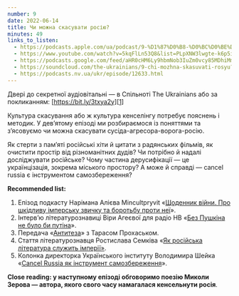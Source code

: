 ```yaml
---
number: 9
date: 2022-06-14
title: Чи можна скасувати росію?
minutes: 49
links_to_listen:
  - https://podcasts.apple.com/ua/podcast/9-%D1%87%D0%B8-%D0%BC%D0%BE%D0%B6%D0%BD%D0%B0-%D1%81%D0%BA%D0%B0%D1%81%D1%83%D0%B2%D0%B0%D1%82%D0%B8-%D1%80%D0%BE%D1%81%D1%96%D1%8E/id1618999118?i=1000566325753&l=uk
  - https://www.youtube.com/watch?v=5kqFlLn53Q8&list=PLpXNW3lwgte-k6p5iw3pJuvLk9UPDD1yV&index=10
  - https://podcasts.google.com/feed/aHR0cHM6Ly9hbmNob3IuZm0vcy85MDhiMmNlNC9wb2RjYXN0L3Jzcw/episode/NjI1MWI3M2MtMWQxNi00ODIwLTk1YTAtNDQ0NzEzMmMyNjZm
  - https://soundcloud.com/the-ukrainians/9-chi-mozhna-skasuvati-rosyu?in=the-ukrainians/sets/narazi-bez-nazvi
  - https://podcasts.nv.ua/ukr/episode/12633.html
---
```


Двері до секретної аудіовітальні — в Cпільноті The Ukrainians або за
покликанням: [https://bit.ly/3txya2y][1]

Культура скасування або ж культура кенселінгу потребує пояснень і методик. У
девʼятому епізоді ми розбираємося із поняттями та зʼясовуємо чи можна скасувати
сусіда-агресора-ворога-росію.

Як стерти з памʼяті російські хіти й цитати з радянських фільмів, як очистити
простір від різноманітних дудів? Чи потрібно й надалі досліджувати російське?
Чому частина дерусифікації — це українцізація, зокрема міського простору? А
може й справді — сancel russia є інструментом самозбереження?

**Recommended list:**

1. Епізод подкасту Нарімана Алієва Mincultpryvit «[Щоденник війни. Про
шкідливу імперську звичку та боротьбу проти неї][2]».
2. Інтервʼю літературознавиці Віри Агеєвої для радіо НВ «[Без Пушкіна не було
би путіна][3]».
3. Передача «[Антитеза][4]» з Тарасом Прохаськом.
4. Стаття літературознавця Ростислава Семківа «[Як російська література
служить імперії»][5].
5. Колонка директорка Українського інституту Володимира Шейка «[Cancel Russia
як інструмент самозбереження][6]».

**Close reading: у наступному епізоді обговоримо поезію Миколи Зерова — автора,
якого свого часу намагалася кенсельнути росія**.

[1]: https://bit.ly/3txya2y
[2]: https://podcasts.apple.com/ua/podcast/mincultpryvit/id1522212814?i=1000564847045
[3]: https://www.youtube.com/watch?v=aejUqYyP5gk
[4]: https://www.facebook.com/watch/live/?ref=search&v=679224713297093
[5]: https://tyzhden.ua/Culture/254500?fbclid=IwAR21qSaqegA1CzGxEWLahEAvsgHtnhKwW2Vw6w8z9_1jZiiTB2k6zpbS4PY
[6]: https://lb.ua/culture/2022/03/18/509953_cancel_russia_yak_instrument.html
